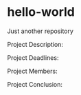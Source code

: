 
# hello-world
Just another repository


Project Description:

Project Deadlines:

Project Members:

Project Conclusion:
